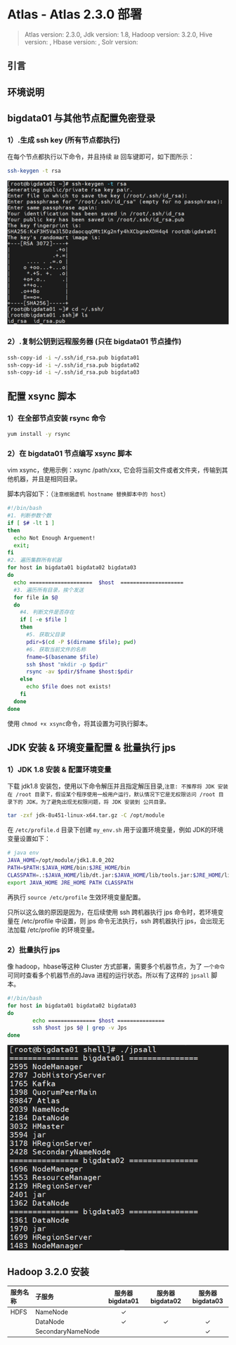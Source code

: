 # Atlas - Atlas 2.3.0 部署  

>Atlas version: 2.3.0, Jdk version: 1.8, Hadoop version: 3.2.0, Hive version: , Hbase version: , Solr version: 

## 引言    


## 环境说明 


## bigdata01 与其他节点配置免密登录   

### 1）.生成 ssh key (所有节点都执行)    
在每个节点都执行以下命令，并且持续 `敲` 回车键即可，如下图所示：  
```bash
ssh-keygen -t rsa
```  
![deploy01](images/deploy01.jpg)       

### 2）.复制公钥到远程服务器 (只在 bigdata01 节点操作)   
```bash
ssh-copy-id -i ~/.ssh/id_rsa.pub bigdata01
ssh-copy-id -i ~/.ssh/id_rsa.pub bigdata02
ssh-copy-id -i ~/.ssh/id_rsa.pub bigdata03
``` 

## 配置 xsync 脚本  

### 1）在全部节点安装 rsync 命令 
```bash
yum install -y rsync
```

### 2）在 bigdata01 节点编写 xsync 脚本 
vim xsync，使用示例：xsync /path/xxx, 它会将当前文件或者文件夹，传输到其他机器，并且是相同目录。 

脚本内容如下：（`注意根据虚机 hostname 替换脚本中的 host`）
```bash
#!/bin/bash
#1. 判断参数个数
if [ $# -lt 1 ]
then
  echo Not Enough Arguement!
  exit;
fi
#2. 遍历集群所有机器
for host in bigdata01 bigdata02 bigdata03
do
  echo ====================  $host  ====================
  #3. 遍历所有目录，挨个发送
  for file in $@
  do
    #4. 判断文件是否存在
    if [ -e $file ]
    then
      #5. 获取父目录
      pdir=$(cd -P $(dirname $file); pwd)
      #6. 获取当前文件的名称
      fname=$(basename $file)
      ssh $host "mkdir -p $pdir"
      rsync -av $pdir/$fname $host:$pdir
    else
      echo $file does not exists!
    fi
  done
done
``` 

使用 `chmod +x xsync`命令，将其设置为可执行脚本。     

## JDK 安装 & 环境变量配置 & 批量执行 jps 

### 1）JDK 1.8 安装 & 配置环境变量  
下载 jdk1.8 安装包，使用以下命令解压并且指定解压目录,`注意: 不推荐将 JDK 安装在 /root 目录下，假设某个程序使用一般用户运行，默认情况下它是无权限访问 /root 目录下的 JDK，为了避免出现无权限问题，将 JDK 安装到 公共目录。`  
```bash
tar -zxf jdk-8u451-linux-x64.tar.gz -C /opt/module   
```  

在 `/etc/profile.d` 目录下创建 `my_env.sh` 用于设置环境变量，例如 JDK的环境变量设置如下：  
```bash
# java env
JAVA_HOME=/opt/module/jdk1.8.0_202
PATH=$PATH:$JAVA_HOME/bin:$JRE_HOME/bin
CLASSPATH=.:$JAVA_HOME/lib/dt.jar:$JAVA_HOME/lib/tools.jar:$JRE_HOME/lib
export JAVA_HOME JRE_HOME PATH CLASSPATH
```

再执行 `source /etc/profile` 生效环境变量配置。   

只所以这么做的原因是因为，在后续使用 ssh 跨机器执行 jps 命令时，若环境变量在 /etc/profile 中设置，则 jps 命令无法执行，ssh 跨机器执行 jps，会出现无法加载 /etc/profile 的环境变量。    

### 2）批量执行 jps  
像 hadoop，hbase等这种 Cluster 方式部署，需要多个机器节点，为了 `一个命令` 可同时查看多个机器节点的Java 进程的运行状态。所以有了这样的 `jpsall` 脚本。   

```bash
#!/bin/bash
for host in bigdata01 bigdata02 bigdata03
do
        echo =============== $host ===============
        ssh $host jps $@ | grep -v Jps
done
```

![deploy02](images/deploy02.jpg)  


## Hadoop 3.2.0 安装  
| 服务名称      | 子服务 | 服务器 bigdata01  | 服务器 bigdata02  | 服务器bigdata03  |
| :-------- | :-------- | :--: | :--: | :--: |
| HDFS  | NameNode |  ✓  |    |    |
|       | DataNode |  ✓  |  ✓  |  ✓  |
|       | SecondaryNameNode |    |    |  ✓  |



